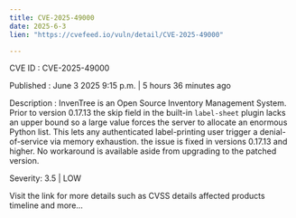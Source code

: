```yaml
---
title: CVE-2025-49000
date: 2025-6-3
lien: "https://cvefeed.io/vuln/detail/CVE-2025-49000"

---
```


CVE ID : CVE-2025-49000

Published :  June 3
2025
9:15 p.m. | 5 hours
36 minutes ago

Description : InvenTree is an Open Source Inventory Management System. Prior to version 0.17.13
the skip field in the built-in `label-sheet` plugin lacks an upper bound
so a large value forces the server to allocate an enormous Python list. This lets any authenticated label-printing user trigger a denial-of-service via memory exhaustion. the issue is fixed in versions 0.17.13 and higher. No workaround is available aside from upgrading to the patched version.

Severity: 3.5 | LOW

Visit the link for more details
such as CVSS details
affected products
timeline
and more...
